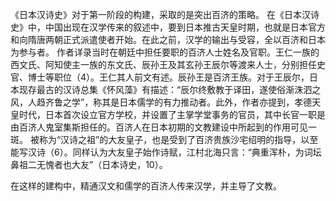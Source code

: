 《日本汉诗史》对于第一阶段的构建，采取的是突出百济的策略。
在《日本汉诗史》中，中国出现在汉学传来的叙述中，要到日本推古天皇时期，也就是日本官方和向隋唐两朝正式派遣使者开始。在此之前，汉学的输出与受容，全以百济和日本为参与者。
作者详录当时在朝廷中担任要职的百济人士姓名及官职。王仁一族的西文氏、阿知使主一族的东文氏、辰孙王及其玄孙王辰尔等渡来人士，分别担任史官、博士等职位（4）。王仁其人前文有述。辰孙王是百济王族。对于王辰尔，日本现存最古的汉诗总集《怀风藻》有描述：“辰尔终敷教于译田，遂使俗渐洙泗之风，人趋齐鲁之学”，称其是日本儒学的有力推动者。此外，作者亦提到，孝德天皇时代，日本首次设立官方学校，并设置了主掌学堂事务的官员，其中长官一职是由百济人鬼室集斯担任的。百济人在日本初期的文教建设中所起到的作用可见一斑。
被称为“汉诗之祖”的大友皇子，也是受到了百济贵族沙宅绍明的指导，以至能写汉诗（6）。同样认为大友皇子始作诗赋，江村北海只言：“典重浑朴，为词坛鼻祖二无愧者也大友”（日本诗史，10）。

在这样的建构中，精通汉文和儒学的百济人传来汉学，并主导了文教。
